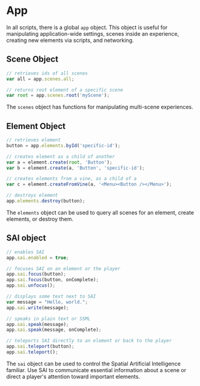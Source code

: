 # App

In all scripts, there is a global `app` object. This object is useful for manipulating application-wide settings, scenes inside an experience, creating new elements via scripts, and networking.

## Scene Object

```javascript
// retrieves ids of all scenes
var all = app.scenes.all;

// returns root element of a specific scene
var root = app.scenes.root('myScene');
```

The `scenes` object has functions for manipulating multi-scene experiences.

## Element Object

```javascript
// retrieves element
button = app.elements.byId('specific-id');

// creates element as a child of another
var a = element.create(root, 'Button');
var b = element.create(a, 'Button', 'specific-id');

// creates elements from a vine, as a child of a
var c = element.createFromVine(a, '<Menu><Button /></Menu>');

// destroys element
app.elements.destroy(button);
```

The `elements` object can be used to query all scenes for an element, create elements, or destroy them.

## SAI object

```javascript
// enables SAI
app.sai.enabled = true;

// focuses SAI on an element or the player
app.sai.focus(button);
app.sai.focus(button, onComplete);
app.sai.unfocus();

// displays some text next to SAI
var message = "Hello, world.";
app.sai.write(message);

// speaks in plain text or SSML
app.sai.speak(message);
app.sai.speak(message, onComplete);

// teleports SAI directly to an element or back to the player
app.sai.teleport(button);
app.sai.teleport();
```

The `sai` object can be used to control the Spatial Artificial Intelligence familiar. Use SAI to communicate essential information about a scene or direct a player's attention toward important elements.
